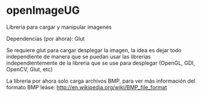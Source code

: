 openImageUG
===========

Libreria para cargar y manipular imagenes


Dependencias (por ahora):
Glut

Se requiere glut para cargar desplegar la imagen, la idea es dejar todo independiente de manera que se puedan usar las librerias independientemente de la libreria que se use para desplegar (OpenGL, GDI, OpenCV, Glut, etc)

La libreria por ahora solo carga archivos BMP, para ver más información del formato BMP leáse: http://en.wikipedia.org/wiki/BMP_file_format
